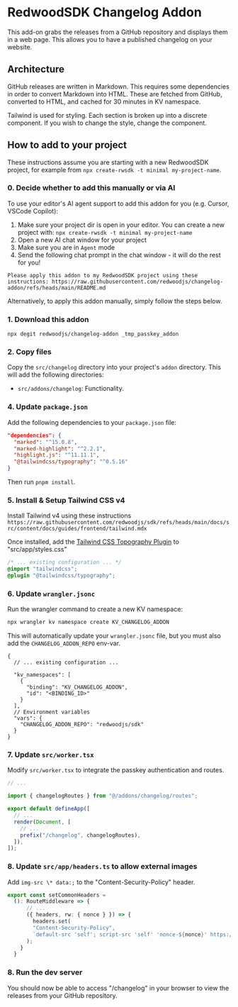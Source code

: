 # RedwoodSDK Changelog Addon

This add-on grabs the releases from a GitHub repository and displays them in a web page. This allows you to have a published changelog on your website.

## Architecture

GitHub releases are written in Markdown. This requires some dependencies in order to convert Markdown into HTML. These are fetched from GitHub, converted to HTML, and cached for 30 minutes in KV namespace.

Tailwind is used for styling. Each section is broken up into a discrete component. If you wish to change the style, change the component.

## How to add to your project

These instructions assume you are starting with a new RedwoodSDK project, for example from `npx create-rwsdk -t minimal my-project-name`.

### 0. Decide whether to add this manually or via AI

To use your editor's AI agent support to add this addon for you (e.g. Cursor, VSCode Copilot):

1. Make sure your project dir is open in your editor. You can create a new project with: `npx create-rwsdk -t minimal my-project-name`
2. Open a new AI chat window for your project
3. Make sure you are in `Agent` mode
4. Send the following chat prompt in the chat window - it will do the rest for you!

```
Please apply this addon to my RedwoodSDK project using these instructions: https://raw.githubusercontent.com/redwoodjs/changelog-addon/refs/heads/main/README.md
```

Alternatively, to apply this addon manually, simply follow the steps below.

### 1. Download this addon

```
npx degit redwoodjs/changelog-addon _tmp_passkey_addon
```

### 2. Copy files

Copy the `src/changelog` directory into your project's `addon` directory. This will add the following directories:

- `src/addons/changelog`: Functionality.

### 4. Update `package.json`

Add the following dependencies to your `package.json` file:

```json
"dependencies": {
  "marked": "^15.0.8",
  "marked-highlight": "^2.2.1",
  "highlight.js": "^11.11.1",
  "@tailwindcss/typography": "^0.5.16"
}
```

Then run `pnpm install`.

### 5. Install & Setup Tailwind CSS v4

Install Tailwind v4 using these instructions `https://raw.githubusercontent.com/redwoodjs/sdk/refs/heads/main/docs/src/content/docs/guides/frontend/tailwind.mdx`

Once installed, add the [Tailwind CSS Topography Plugin](https://github.com/tailwindlabs/tailwindcss-typography) to "src/app/styles.css"

```css
/* ... existing configuration ... */
@import "tailwindcss";
@plugin "@tailwindcss/typography";
```

### 6. Update `wrangler.jsonc`

Run the wrangler command to create a new KV namespace:

```bash
npx wrangler kv namespace create KV_CHANGELOG_ADDON
```

This will automatically update your `wrangler.jsonc` file, but you must
also add the `CHANGELOG_ADDON_REPO` env-var.

```jsonc
{
  // ... existing configuration ...

  "kv_namespaces": [
    {
      "binding": "KV_CHANGELOG_ADDON",
      "id": "<BINDING_ID>"
    }
  ],
  // Environment variables
  "vars": {
    "CHANGELOG_ADDON_REPO": "redwoodjs/sdk"
  }
}
```

### 7. Update `src/worker.tsx`

Modify `src/worker.tsx` to integrate the passkey authentication and routes.

```typescript
// ...

import { changelogRoutes } from "@/addons/changelog/routes";

export default defineApp([
  // ...
  render(Document, [
    // ...
    prefix("/changelog", changelogRoutes),
  ]),
]);
```

### 8. Update `src/app/headers.ts` to allow external images

Add `img-src \* data:;` to the "Content-Security-Policy" header.
```typescript
export const setCommonHeaders =
  (): RouteMiddleware => {
      // ...
      ({ headers, rw: { nonce } }) => {
        headers.set(
        "Content-Security-Policy",
        `default-src 'self'; script-src 'self' 'nonce-${nonce}' https://challenges.cloudflare.com; style-src 'self' 'unsafe-inline'; frame-src https://challenges.cloudflare.com; object-src 'none'; img-src * data:;`
      );
    }
  }
```

### 8. Run the dev server

You should now be able to access "/changelog" in your browser to view the releases from your GitHub repository.
